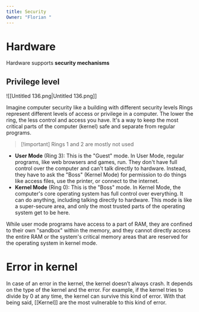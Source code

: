 ```yaml
---
title: Security
Owner: "Florian "
---
```

# Hardware
Hardware supports **security mechanisms**
## Privilege level
![[Untitled 136.png|Untitled 136.png]]

Imagine computer security like a building with different security levels
Rings represent different levels of access or privilege in a computer. The lower the ring, the less control and access you have. It's a way to keep the most critical parts of the computer (kernel) safe and separate from regular programs.

> [!important] Rings 1 and 2 are mostly not used
- **User Mode** (Ring 3): This is the "Guest" mode. In User Mode, regular programs, like web browsers and games, run. They don't have full control over the computer and can't talk directly to hardware. Instead, they have to ask the "Boss" (Kernel Mode) for permission to do things like access files, use the printer, or connect to the internet.
- **Kernel Mode** (Ring 0): This is the "Boss" mode. In Kernel Mode, the computer's core operating system has full control over everything. It can do anything, including talking directly to hardware. This mode is like a super-secure area, and only the most trusted parts of the operating system get to be here.
  
While user mode programs have access to a part of RAM, they are confined to their own "sandbox" within the memory, and they cannot directly access the entire RAM or the system's critical memory areas that are reserved for the operating system in kernel mode.
# Error in kernel
In case of an error in the kernel, the kernel doesn’t always crash. It depends on the type of the kernel and the error.
For example, if the kernel tries to divide by 0 at any time, the kernel can survive this kind of error.
With that being said, [[Kernel]] are the most vulnerable to this kind of error.